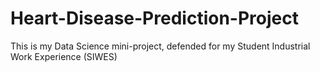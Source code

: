 # Heart-Disease-Prediction-Project
This is my Data Science mini-project, defended for my Student Industrial Work Experience (SIWES)
